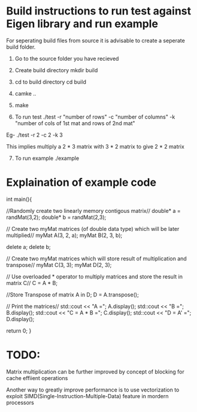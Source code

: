 # Build instructions to run test against Eigen library and run example 
For seperating build files from source it is advisable to create a seperate build folder.

1) Go to the source folder you have recieved

2) Create build directory
    mkdir build

3) cd to build directory
    cd build

4) camke ..

5) make

6) To run test
    ./test -r "number of rows" -c "number of columns" -k "number of cols of 1st mat and rows of 2nd mat"

Eg- ./test -r 2 -c 2 -k 3

This implies multiply a 2 * 3 matrix with 3 * 2 matrix to give 2 * 2 matrix

7) To run example
    ./example

# Explaination of example code

int main(){

  //Randomly create two linearly memory contigous matrix// 
  double* a = randMat(3,2);
  double* b = randMat(2,3);
  
  // Create two myMat matrices (of double data type) which will be later multiplied//
  myMat<double> A(3, 2, a);
  myMat<double> B(2, 3, b);

  delete a;
  delete b;

  // Create two myMat matrices which will store result of multiplication and transpose//
  myMat<double> C(3, 3);
  myMat<double> D(2, 3);

  // Use overloaded * operator to multiply matrices and store the result in matrix C//
  C = A * B;

  //Store Transpose of matrix A in D;
  D = A.transpose();

  // Print the matrices//
  std::cout << "A =";
  A.display();
  std::cout << "B =";
  B.display();
  std::cout << "C = A * B =";
  C.display();
  std::cout << "D = A' =";
  D.display();

  return 0;
}


# TODO:

Matrix multiplication can be further improved by concept of blocking for cache effiient operations

Another way to greatly improve performance is to use vectorization to exploit SIMD(Single-Instruction-Multiple-Data) feature in mordern processors

